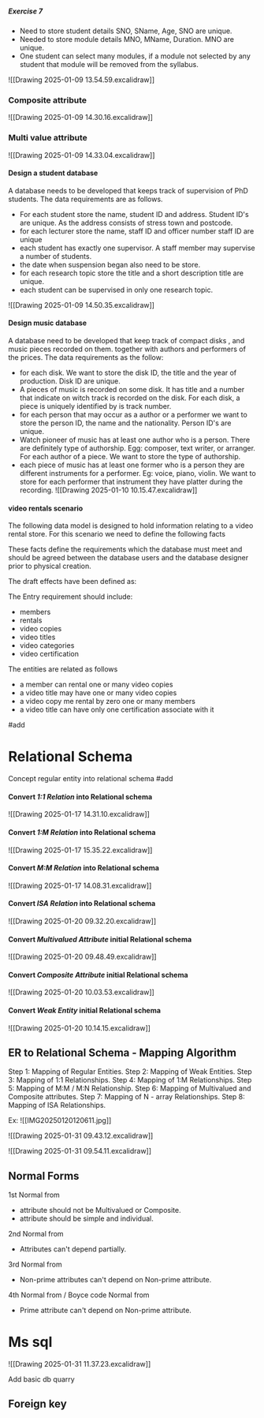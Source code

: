 ##### Exercise 7

- Need to store student details SNO, SName, Age, SNO are unique. 
- Needed to store module details MNO, MName, Duration. MNO are unique.
- One student can select many modules, if a module not selected by any student that module will be removed from the syllabus. 

![[Drawing 2025-01-09 13.54.59.excalidraw]]


### Composite attribute

![[Drawing 2025-01-09 14.30.16.excalidraw]]


### Multi value attribute

![[Drawing 2025-01-09 14.33.04.excalidraw]]

#### Design a student database

A database needs to be developed that keeps track of supervision of PhD students. The data requirements are as follows. 
- For each student store the name, student ID and address. Student ID's are unique. As the address consists of stress town and postcode.
- for each lecturer store the name, staff ID and officer number staff ID are unique
- each student has exactly one supervisor. A staff member may supervise a number of students.
- the date when suspension began also need to be store.
- for each research topic store the title and a short description title are unique. 
- each student can be supervised in only one research topic.

![[Drawing 2025-01-09 14.50.35.excalidraw]]


#### Design music database

A database need to be developed that keep track of compact disks , and music pieces recorded on them. together with authors and performers of the prices. The data requirements as the follow: 

- for each disk. We want to store the disk ID, the title and the year of production. Disk ID are unique.
- A pieces of music is recorded on some disk. It has title and a number that indicate on witch track is recorded on the disk. For each disk, a piece is uniquely identified by is track number. 
- for each person that may occur as a author or a performer we want to store the person ID, the name and the nationality. Person ID's are unique. 
- Watch pioneer of music has at least one author who is a person. There are definitely type of authorship. Egg: composer, text writer, or arranger. For each author of a piece. We want to store the type of authorship. 
- each piece of music has at least one former who is a person they are different instruments for a performer. Eg: voice, piano, violin. We want to store for each performer that instrument they have platter during the recording.
![[Drawing 2025-01-10 10.15.47.excalidraw]]

#### video rentals scenario 

The following data model is designed to hold information relating to a video rental store. For this scenario we need to define the following facts

These facts define the requirements which the database must meet and should be agreed between the database users and the database designer prior to physical creation.

The draft effects have been defined as:

The Entry requirement should include: 
- members 
- rentals
- video copies
- video titles
- video categories
- video certification

The entities are related as follows 
- a member can rental one or many video copies 
- a video title may have one or many video copies
- a video copy me rental by zero one or many members 
- a video title can have only one certification associate with it

#add 

# Relational Schema

Concept regular entity into relational schema
#add

#### Convert ***1:1 Relation*** into Relational schema
![[Drawing 2025-01-17 14.31.10.excalidraw]]

#### Convert ***1:M Relation*** into Relational schema
![[Drawing 2025-01-17 15.35.22.excalidraw]]

#### Convert ***M:M Relation*** into Relational schema
![[Drawing 2025-01-17 14.08.31.excalidraw]]

#### Convert ***ISA Relation*** into Relational schema
![[Drawing 2025-01-20 09.32.20.excalidraw]]

#### Convert ***Multivalued Attribute*** initial Relational schema 
![[Drawing 2025-01-20 09.48.49.excalidraw]]


#### Convert ***Composite Attribute*** initial Relational schema
![[Drawing 2025-01-20 10.03.53.excalidraw]]


#### Convert ***Weak Entity*** initial Relational schema
![[Drawing 2025-01-20 10.14.15.excalidraw]]


## ER to Relational Schema - Mapping Algorithm 

Step 1: Mapping of Regular Entities.
Step 2: Mapping of Weak Entities.
Step 3: Mapping of 1:1 Relationships.
Step 4: Mapping of 1:M Relationships.
Step 5: Mapping of M:M / M:N Relationship.
Step 6: Mapping of Multivalued and Composite attributes.
Step 7: Mapping of N - array Relationships.
Step 8: Mapping of ISA Relationships.

Ex:
![[IMG20250120120611.jpg]]

![[Drawing 2025-01-31 09.43.12.excalidraw]]

![[Drawing 2025-01-31 09.54.11.excalidraw]]



## Normal Forms

1st Normal from
- attribute should not be Multivalued or Composite. 
- attribute should be simple and individual. 

2nd Normal from
- Attributes can't depend partially.

3rd Normal from
- Non-prime attributes can't depend on Non-prime attribute.

4th Normal from / Boyce code Normal from
- Prime attribute can't depend on Non-prime attribute.

# Ms sql

![[Drawing 2025-01-31 11.37.23.excalidraw]]


Add basic db quarry 

## Foreign key
